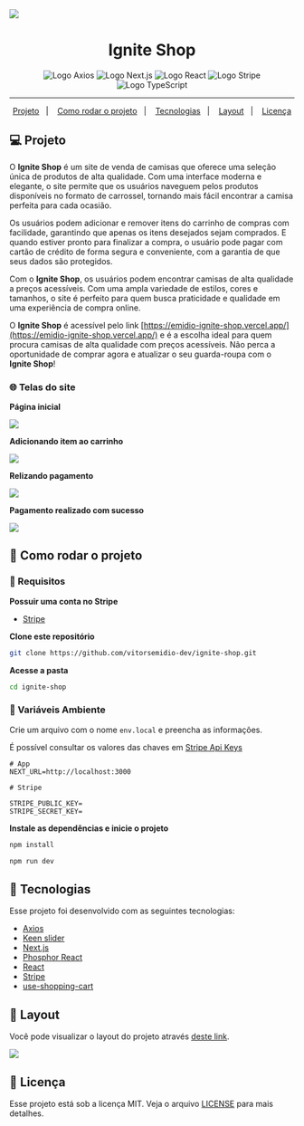 <img src=".github/ignite-shop-capa.png" />

<h1 align="center">
   Ignite Shop
</h1>

<p align="center">
  <img src="https://img.shields.io/static/v1?logo=Axios&logoColor=5A29E4&label=Axios&message=Axios&color=5A29E4" alt="Logo Axios" />
  <img src="https://img.shields.io/static/v1?logo=Next.js&logoColor=000000&label=Next.js&message=Next.js&color=000000" alt="Logo Next.js" />
  <img src="https://img.shields.io/static/v1?logo=React&logoColor=61DAFB&label=React&message=React&color=61DAFB" alt="Logo React" />
  <img src="https://img.shields.io/static/v1?logo=Stripe&logoColor=008CDD&label=Stripe&message=Stripe&color=008CDD" alt="Logo Stripe" />
  <img src="https://img.shields.io/static/v1?logo=TypeScript&logoColor=3178C6&label=TypeScript&message=TypeScript&color=3178C6" alt="Logo TypeScript" />
</p>

---

<p align="center">
  <a href="#-projeto">Projeto</a>&nbsp;&nbsp;&nbsp;|&nbsp;&nbsp;&nbsp;
  <a href="#-como-rodar-o-projeto">Como rodar o projeto</a>&nbsp;&nbsp;&nbsp;|&nbsp;&nbsp;&nbsp;
  <a href="#-tecnologias">Tecnologias</a>&nbsp;&nbsp;&nbsp;|&nbsp;&nbsp;&nbsp;
  <a href="#-layout">Layout</a>&nbsp;&nbsp;&nbsp;|&nbsp;&nbsp;&nbsp;
  <a href="#-licença">Licença</a>
</p>

## 💻 Projeto

O **Ignite Shop** é um site de venda de camisas que oferece uma seleção única de produtos de alta qualidade. Com uma interface moderna e elegante, o site permite que os usuários naveguem pelos produtos disponíveis no formato de carrossel, tornando mais fácil encontrar a camisa perfeita para cada ocasião.

Os usuários podem adicionar e remover itens do carrinho de compras com facilidade, garantindo que apenas os itens desejados sejam comprados. E quando estiver pronto para finalizar a compra, o usuário pode pagar com cartão de crédito de forma segura e conveniente, com a garantia de que seus dados são protegidos.

Com o **Ignite Shop**, os usuários podem encontrar camisas de alta qualidade a preços acessíveis. Com uma ampla variedade de estilos, cores e tamanhos, o site é perfeito para quem busca praticidade e qualidade em uma experiência de compra online.

O **Ignite Shop** é acessível pelo link [https://emidio-ignite-shop.vercel.app/](https://emidio-ignite-shop.vercel.app/) e é a escolha ideal para quem procura camisas de alta qualidade com preços acessíveis. Não perca a oportunidade de comprar agora e atualizar o seu guarda-roupa com o **Ignite Shop**!

### 🌐 Telas do site

**Página inicial**

<img src=".github/screen_home.png" />

**Adicionando item ao carrinho**

<img src=".github/screen_shopping_cart.png" />

**Relizando pagamento**

<img src=".github/screen_paying.png" />

**Pagamento realizado com sucesso**

<img src=".github/screen_success.png" />

## 🧭 Como rodar o projeto

### 🚨 Requisitos

**Possuir uma conta no Stripe**

- [Stripe](https://stripe.com/br)

**Clone este repositório**

```bash
git clone https://github.com/vitorsemidio-dev/ignite-shop.git
```

**Acesse a pasta**

```bash
cd ignite-shop
```

### 🔑 Variáveis Ambiente

Crie um arquivo com o nome `env.local` e preencha as informações.

É possível consultar os valores das chaves em [Stripe Api Keys](https://dashboard.stripe.com/test/apikeys)

```env
# App
NEXT_URL=http://localhost:3000

# Stripe

STRIPE_PUBLIC_KEY=
STRIPE_SECRET_KEY=

```

**Instale as dependências e inicie o projeto**

```bash
npm install
```

```bash
npm run dev
```

## 🚀 Tecnologias

Esse projeto foi desenvolvido com as seguintes tecnologias:

- [Axios](https://axios-http.com/)
- [Keen slider](https://keen-slider.io/)
- [Next.js](https://nextjs.org/)
- [Phosphor React](https://phosphoricons.com/react/)
- [React](https://reactjs.org/)
- [Stripe](https://stripe.com/)
- [use-shopping-cart](https://useshoppingcart.com/)

## 🔖 Layout

Você pode visualizar o layout do projeto através [deste link](https://www.figma.com/file/OIJJEW24DFiJO6XLqHw2DM/Ignite-Shop).

<a href="https://www.figma.com/file/OIJJEW24DFiJO6XLqHw2DM/Ignite-Shop">
  <img src=".github/ignite-shop-capa.png" />
</a>

## 📝 Licença

Esse projeto está sob a licença MIT. Veja o arquivo [LICENSE](LICENSE) para mais detalhes.

